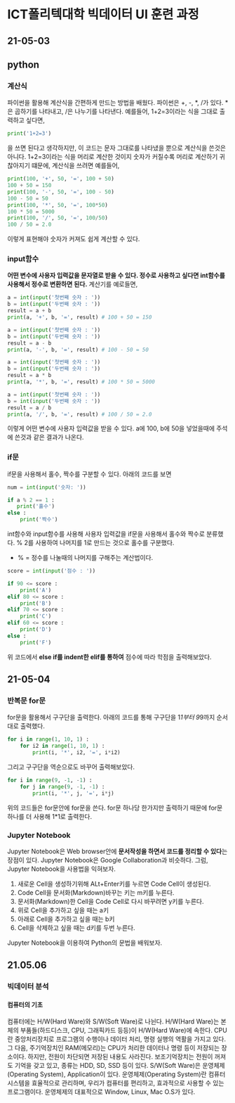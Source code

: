 # ICT폴리텍대학 빅데이터 UI 훈련 과정

## 21-05-03

## python

### 계산식

파이썬을 활용해 계산식을 간편하게 만드는 방법을 배웠다. 파이썬은 +, -, *, /가 있다. *은 곱하기를 나타내고, /은 나누기를 나타낸다. 예를들어, 1+2=3이라는 식을 그대로 출력하고 싶다면,

```python
print('1+2=3')
```

을 쓰면 된다고 생각하지만, 이 코드는 문자 그대로를 나타냈을 뿐으로 계산식을 쓴것은 아니다. 1+2=3이라는 식을 머리로 계산한 것이지 숫자가 커질수록 머리로 계산하기 귀찮아지기 떄문에, 계산식을 쓰려면 예를들어,

```python
print(100, '+', 50, '=', 100 + 50)
100 + 50 = 150
print(100, '-', 50, '=', 100 - 50)
100 - 50 = 50
print(100, '*', 50, '=', 100*50)
100 * 50 = 5000
print(100, '/', 50, '=', 100/50)
100 / 50 = 2.0
```

이렇게 표현해야 숫자가 커져도 쉽게 계산할 수 있다.

### input함수

**어떤 변수에 사용자 입력값을 문자열로 받을 수 있다. 정수로 사용하고 싶다면 int함수를 사용해서 정수로 변환하면 된다.** 계산기를 예로들면,

```python
a = int(input('첫번째 숫자 : ')) 
b = int(input('두번째 숫자 : '))
result = a + b
print(a, '+', b, '=', result) # 100 + 50 = 150

a = int(input('첫번째 숫자 : '))
b = int(input('두번째 숫자 : '))
result = a - b
print(a, '-', b, '=', result) # 100 - 50 = 50

a = int(input('첫번째 숫자 : '))
b = int(input('두번째 숫자 : '))
result = a * b
print(a, '*', b, '=', result) # 100 * 50 = 5000

a = int(input('첫번째 숫자 : '))
b = int(input('두번째 숫자 : '))
result = a / b
print(a, '/', b, '=', result) # 100 / 50 = 2.0
```

이렇게 어떤 변수에 사용자 입력값을 받을 수 있다. a에 100, b에 50을 넣었을때에 주석에 쓴것과 같은 결과가 나온다.

### if문

if문을 사용해서 홀수, 짝수를 구분할 수 있다. 아래의 코드를 보면

```python
num = int(input('숫자: '))

if a % 2 == 1 :
   print('홀수')
else :
    print('짝수')
```

int함수와 input함수를 사용해 사용자 입력값을 if문을 사용해서 홀수와 짝수로 분류했다. % 2를 사용하여 나머지를 1로 만드는 것으로 홀수를 구분했다.

+ % = 정수를 나눌때의 나머지를 구해주는 계산법이다.

```python
score = int(input('점수 : '))

if 90 <= score :
    print('A')
elif 80 <= score :
    print('B')
elif 70 <= score :
    print('C')
elif 60 <= score :
    print('D')
else :
    print('F')
```

위 코드에서 **else if를 indent한 elif를 통하여** 점수에 따라 학점을 출력해보았다.

## 21-05-04

### 반복문 for문

for문을 활용해서 구구단을 출력한다. 아래의 코드를 통해 구구단을 1*1부터 9*9까지 순서대로 출력했다.

```python
for i in range(1, 10, 1) :
    for i2 in range(1, 10, 1) :
        print(i, '*', i2, '=', i*i2)
```

그리고 구구단을 역순으로도 바꾸어 출력해보았다.

```python
for i in range(9, -1, -1) :
    for j in range(9, -1, -1) :
        print(i, '*', j, '=', i*j)
```

위의 코드들은 for문안에 for문을 쓴다. for문 하나당 한가지만 출력하기 때문에 for문 하나를 더 사용해 1*1로 출력한다.

### Jupyter Notebook

Jupyter Notebook은 Web browser안에 **문서작성을 하면서 코드를 정리할 수 있다**는 장점이 있다. Jupyter Notebook은 Google Collaboration과 비슷하다. 그럼, Jupyter Notebook을 사용법을 익혀보자.

1. 새로운 Cell을 생성하기위해 ALt+Enter키를 누르면 Code Cell이 생성된다.
2. Code Cell을 문서화(Markdown)바꾸는 키는 m키를 누른다.
3. 문서화(Markdown)한 Cell을 Code Cell로 다시 바꾸려면 y키를 누른다. 
4. 위로 Cell을 추가하고 싶을 때는 a키
5. 아래로 Cell을 추가하고 싶을 때는 b키
6. Cell을 삭제하고 싶을 때는 d키를 두번 누른다. 

Jupyter Notebook을 이용하여 Python의 문법을 배워보자.

## 21.05.06

### 빅데이터 분석

#### 컴퓨터의 기초

컴퓨터에는 H/W(Hard Ware)와 S/W(Soft Ware)로 나뉜다. H/W(Hard Ware)는 본체의 부품들(하드디스크, CPU, 그래픽카드 등등)이 H/W(Hard Ware)에 속한다. CPU란 중앙처리장치로 프로그램의 수행이나 데이터 처리, 명령 실행의 역활을 가지고 있다. 그 다음, 주기억장치인 RAM(메모리)는 CPU가 처리한 데이터나 명령 등이 저장되는 장소이다. 하지만, 전원이 차단되면 저장된 내용도 사라진다. 보조기억장치는 전원이 꺼져도 기억을 갖고 있고, 종류는 HDD, SD, SSD 등이 있다. S/W(Soft Ware)은 운영체제(Operating System), Application이 있다. 운영체제(Operating System)란 컴퓨터 시스템을 효율적으로 관리하며, 우리가 컴퓨터를 편리하고, 효과적으로 사용할 수 있는 프로그램이다. 운영체제의 대표적으로 Window, Linux, Mac O.S가 있다.
